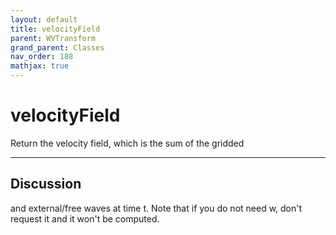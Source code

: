 ```yaml
---
layout: default
title: velocityField
parent: WVTransform
grand_parent: Classes
nav_order: 188
mathjax: true
---
```


#  velocityField

Return the velocity field, which is the sum of the gridded


---

## Discussion
and external/free waves at time t. Note that if you do not
  need w, don't request it and it won't be computed.
